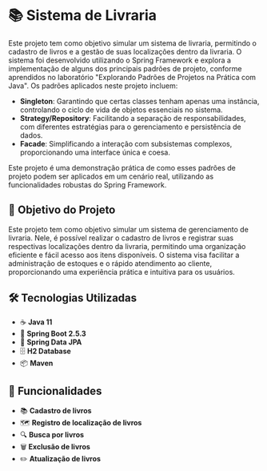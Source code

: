 # 📚 Sistema de Livraria

Este projeto tem como objetivo simular um sistema de livraria, permitindo o cadastro de livros e a gestão de suas localizações dentro da livraria. O sistema foi desenvolvido utilizando o Spring Framework e explora a implementação de alguns dos principais padrões de projeto, conforme aprendidos no laboratório "Explorando Padrões de Projetos na Prática com Java". Os padrões aplicados neste projeto incluem:

- **Singleton**: Garantindo que certas classes tenham apenas uma instância, controlando o ciclo de vida de objetos essenciais no sistema.
- **Strategy/Repository**: Facilitando a separação de responsabilidades, com diferentes estratégias para o gerenciamento e persistência de dados.
- **Facade**: Simplificando a interação com subsistemas complexos, proporcionando uma interface única e coesa.

Este projeto é uma demonstração prática de como esses padrões de projeto podem ser aplicados em um cenário real, utilizando as funcionalidades robustas do Spring Framework.

## 🎯 Objetivo do Projeto

Este projeto tem como objetivo simular um sistema de gerenciamento de livraria. Nele, é possível realizar o cadastro de livros e registrar suas respectivas localizações dentro da livraria, permitindo uma organização eficiente e fácil acesso aos itens disponíveis. O sistema visa facilitar a administração de estoques e o rápido atendimento ao cliente, proporcionando uma experiência prática e intuitiva para os usuários.

## 🛠️ Tecnologias Utilizadas

- ☕ **Java 11**
- 🌱 **Spring Boot 2.5.3**
- 💾 **Spring Data JPA**
- 🗄️ **H2 Database**
- 📦 **Maven**

## 🚀 Funcionalidades

- 📚 **Cadastro de livros**
- 🗺️ **Registro de localização de livros**
- 🔍 **Busca por livros**
- 🗑️ **Exclusão de livros**
- ✏️ **Atualização de livros**
